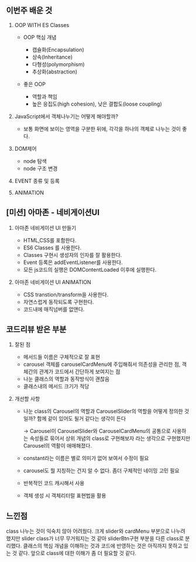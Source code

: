 ## 이번주 배운 것

1. OOP WITH ES Classes

   - OOP 핵심 개념

     - 캡슐화(Encapsulation)
     - 상속(Inheritance)
     - 다형성(polymorphism)
     - 추상화(abstraction)

   - 좋은 OOP
     - 역할과 책임
     - 높은 응집도(high cohesion), 낮은 결합도(loose coupling)

2. JavaScript에서 객체나누기는 어떻게 해야할까?

   - 보통 화면에 보이는 영역을 구분한 뒤에, 각각을 하나의 객체로 나누는 것이 좋다.

3. DOM제어

   - node 탐색
   - node 구조 변경

4. EVENT 종류 및 등록

5. ANIMATION

## [미션] 아마존 - 네비게이션UI

1. 아마존 네비게이션 UI 만들기

   - HTML,CSS를 포함한다.
   - ES6 Classes 를 사용한다.
   - Classes 구현시 생성자의 인자를 잘 활용한다.
   - Event 등록은 addEventListener를 사용한다.
   - 모든 js코드의 실행은 DOMContentLoaded 이후에 실행한다.

2. 아마존 네비게이션 UI ANIMATION

   - CSS transtion/transform을 사용한다.
   - 자연스럽게 동작되도록 구현한다.
   - 코드내에 매직넘버를 없앤다.

## 코드리뷰 받은 부분

1. 잘된 점

   - 메서드들 이름은 구체적으로 잘 표현
   - carousel 객체를 carouselCardMenu에 주입해줘서 의존성을 관리한 점,
     객체간의 관계가 코드에서 간단하게 보여지는 점
   - 나눈 클래스의 역할과 동작방식이 괜찮음
   - 클래스내의 메서드 크기가 적당

2. 개선할 사항

   - 나눈 class의 Carousel의 역할과 CarouselSlider의 역할을 어떻게 정의한 것일까?
     함께 같이 있어도 될거 같다는 생각이 든다

     -> Carousel이 CarouselSlider와 CarouselCardMenu의 공통으로 사용하는 속성들로 묶어서 상위 개념의 class로 구현해보자 라는 생각으로 구현했지만 Carousel의 역활이 애매해졌다.

   - constant라는 이름은 별로 의미가 없어 보여서 수정이 필요
   - carousel도 뭘 지칭하는 건지 알 수 없다. 좀더 구체적인 네이밍 고민 필요
   - 반복적인 코드 캐시해서 사용
   - 객체 생성 시 객체리터럴 표현법을 활용

## 느낀점

class 나누는 것이 익숙치 않아 어려웠다. 크게 slider와 cardMenu 부분으로 나누려 했지만 slider class가 너무 무거워지는 것 같아 sliderBtn구현 부분을 다른 class로 분리했다. 클래스의 핵심 개념을 이해하는 것과 코드에 반영하는 것은 아직까지 못하고 있는 것 같다. 앞으로 class에 대한 이해가 좀 더 필요할 것 같다.
